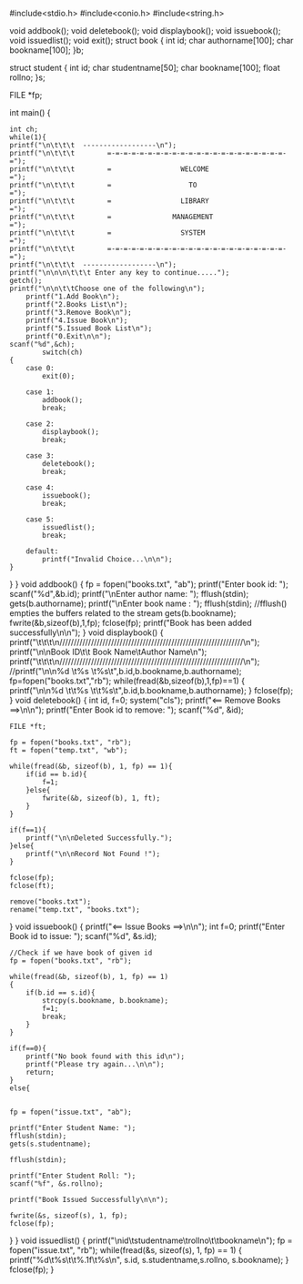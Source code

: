 #include<stdio.h>
#include<conio.h>
#include<string.h>

void addbook();
void deletebook();
void displaybook();
void issuebook();
void issuedlist();
void exit();
struct book
{
	int id;
	char authorname[100];
	char bookname[100];
}b;

struct student
{
	int id;
	char studentname[50];
	char bookname[100];
	float rollno;
}s;

FILE *fp;

int main()
{

	int ch;
	while(1){
	printf("\n\t\t\t  ------------------\n");
    printf("\n\t\t\t        =-=-=-=-=-=-=-=-=-=-=-=-=-=-=-=-=-=-=-=-=-=-=");
    printf("\n\t\t\t        =                 WELCOME                   =");
    printf("\n\t\t\t        =                   TO                      =");
    printf("\n\t\t\t        =                 LIBRARY                   =");
    printf("\n\t\t\t        =               MANAGEMENT                  =");
    printf("\n\t\t\t        =                 SYSTEM                    =");
    printf("\n\t\t\t        =-=-=-=-=-=-=-=-=-=-=-=-=-=-=-=-=-=-=-=-=-=-=");
    printf("\n\t\t\t  ------------------\n");
    printf("\n\n\n\t\t\t Enter any key to continue.....");
    getch();
	printf("\n\n\t\tChoose one of the following\n");
	    printf("1.Add Book\n");
        printf("2.Books List\n");
        printf("3.Remove Book\n");
        printf("4.Issue Book\n");
        printf("5.Issued Book List\n");
        printf("0.Exit\n\n");
    scanf("%d",&ch);
            switch(ch)
	{
        case 0:
            exit(0);

        case 1:
            addbook();
            break;

        case 2:
            displaybook();
            break;

        case 3:
            deletebook();
            break;

        case 4:
            issuebook();
            break;

        case 5:
            issuedlist();
            break;

        default:
            printf("Invalid Choice...\n\n");
    }
}
}
    void addbook()
    {
    	fp = fopen("books.txt", "ab");
    	printf("Enter book id: ");
    	scanf("%d",&b.id);
    	printf("\nEnter author name: ");
    	fflush(stdin);
    	gets(b.authorname);
    	printf("\nEnter book name : ");
    	fflush(stdin);
        //fflush() empties the buffers related to the stream
    	gets(b.bookname);
    	fwrite(&b,sizeof(b),1,fp);
    	fclose(fp);
    	printf("Book has been added successfully\n\n");
	}
	void displaybook()
	{
		printf("\t\t\t\n////////////////////////////////////////////////////////////////\n");
		printf("\n\nBook ID\t\t Book Name\tAuthor Name\n");
		printf("\t\t\t\n////////////////////////////////////////////////////////////////\n");
		//printf("\n\n%d \t%s \t%s\t",b.id,b.bookname,b.authorname);
		fp=fopen("books.txt","rb");
	    while(fread(&b,sizeof(b),1,fp)==1)
	    {
	    	printf("\n\n%d \t\t%s \t\t%s\t",b.id,b.bookname,b.authorname);
		}
		fclose(fp);	
	}
   	void deletebook()
	{
    int id, f=0;
    system("cls");
    printf("<== Remove Books ==>\n\n");
    printf("Enter Book id to remove: ");
    scanf("%d", &id);

    FILE *ft;

    fp = fopen("books.txt", "rb");
    ft = fopen("temp.txt", "wb");

    while(fread(&b, sizeof(b), 1, fp) == 1){
        if(id == b.id){
            f=1;
        }else{
            fwrite(&b, sizeof(b), 1, ft);
        }
    }

    if(f==1){
        printf("\n\nDeleted Successfully.");
    }else{
        printf("\n\nRecord Not Found !");
    }

    fclose(fp);
    fclose(ft);

    remove("books.txt");
    rename("temp.txt", "books.txt");

}
	void issuebook()
	{
	 printf("<== Issue Books ==>\n\n");
     int f=0;
    printf("Enter Book id to issue: ");
    scanf("%d", &s.id);

    //Check if we have book of given id
    fp = fopen("books.txt", "rb");

    while(fread(&b, sizeof(b), 1, fp) == 1)
	{
        if(b.id == s.id){
            strcpy(s.bookname, b.bookname);
            f=1;
            break;
        }
    }

    if(f==0){
        printf("No book found with this id\n");
        printf("Please try again...\n\n");
        return;
    }
    else{
	

    fp = fopen("issue.txt", "ab");

    printf("Enter Student Name: ");
    fflush(stdin);
    gets(s.studentname);

    fflush(stdin);

    printf("Enter Student Roll: ");
    scanf("%f", &s.rollno);

    printf("Book Issued Successfully\n\n");

    fwrite(&s, sizeof(s), 1, fp);
    fclose(fp);
}
}
	void issuedlist()
	{
		printf("\nid\tstudentname\trollno\t\tbookname\n");
	   fp = fopen("issue.txt", "rb");
    while(fread(&s, sizeof(s), 1, fp) == 1)
	{
        printf("%d\t%s\t\t%.1f\t%s\n", s.id, s.studentname,s.rollno, s.bookname);
    }
    fclose(fp);
}
